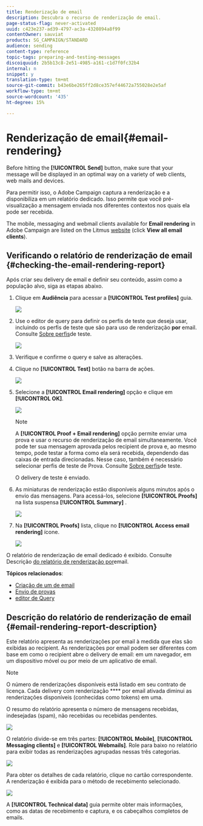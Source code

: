 ```yaml
---
title: Renderização de email
description: Descubra o recurso de renderização de email.
page-status-flag: never-activated
uuid: c423e237-ad39-4797-ac3a-4320894a8f99
contentOwner: sauviat
products: SG_CAMPAIGN/STANDARD
audience: sending
content-type: reference
topic-tags: preparing-and-testing-messages
discoiquuid: 2b5b13c8-2e51-4985-a161-c1d7f0fc32b4
internal: n
snippet: y
translation-type: tm+mt
source-git-commit: b43e6be265ff2d8ce357ef44672a755028e2e5af
workflow-type: tm+mt
source-wordcount: '435'
ht-degree: 15%

---
```



# Renderização de email{#email-rendering}

Before hitting the **[!UICONTROL Send]** button, make sure that your message will be displayed in an optimal way on a variety of web clients, web mails and devices.

Para permitir isso, o Adobe Campaign captura a renderização e a disponibiliza em um relatório dedicado. Isso permite que você pré-visualização a mensagem enviada nos diferentes contextos nos quais ela pode ser recebida.

The mobile, messaging and webmail clients available for **Email rendering** in Adobe Campaign are listed on the Litmus [website](https://litmus.com/email-testing) (click **View all email clients**).

## Verificando o relatório de renderização de email {#checking-the-email-rendering-report}

Após criar seu delivery de email e definir seu conteúdo, assim como a população alvo, siga as etapas abaixo.

1. Clique em **Audiência** para acessar a **[!UICONTROL Test profiles]** guia.

   ![](assets/email_rendering_05.png)

1. Use o editor de query para definir os perfis de teste que deseja usar, incluindo os perfis de teste que são para uso de renderização **por** email. Consulte [Sobre perfis](../../audiences/using/managing-test-profiles.md)de teste.

   ![](assets/email_rendering_06.png)

1. Verifique e confirme o query e salve as alterações.
1. Clique no **[!UICONTROL Test]** botão na barra de ações.

   ![](assets/email_rendering_07.png)

1. Selecione a **[!UICONTROL Email rendering]** opção e clique em **[!UICONTROL OK]**.

   ![](assets/email_rendering_08.png)

   >[!NOTE]
   >
   >A **[!UICONTROL Proof + Email rendering]** opção permite enviar uma prova e usar o recurso de renderização de email simultaneamente. Você pode ter sua mensagem aprovada pelos recipient de prova e, ao mesmo tempo, pode testar a forma como ela será recebida, dependendo das caixas de entrada direcionadas. Nesse caso, também é necessário selecionar perfis de teste de Prova. Consulte [Sobre perfis](../../audiences/using/managing-test-profiles.md)de teste.

   O delivery de teste é enviado.

1. As miniaturas de renderização estão disponíveis alguns minutos após o envio das mensagens. Para acessá-los, selecione **[!UICONTROL Proofs]** na lista suspensa **[!UICONTROL Summary]** .

   ![](assets/email_rendering_03.png)

1. Na **[!UICONTROL Proofs]** lista, clique no **[!UICONTROL Access email rendering]** ícone.

   ![](assets/email_rendering_04.png)

O relatório de renderização de email dedicado é exibido. Consulte Descrição [do relatório de renderização por](#email-rendering-report-description)email.

**Tópicos relacionados**:

* [Criação de um de email](../../channels/using/creating-an-email.md)
* [Envio de provas](../../sending/using/sending-proofs.md)
* [editor de Query](../../automating/using/editing-queries.md#about-query-editor)

## Descrição do relatório de renderização de email {#email-rendering-report-description}

Este relatório apresenta as renderizações por email à medida que elas são exibidas ao recipient. As renderizações por email podem ser diferentes com base em como o recipient abre o delivery de email: em um navegador, em um dispositivo móvel ou por meio de um aplicativo de email.

>[!NOTE]
>
>O número de renderizações disponíveis está listado em seu contrato de licença. Cada delivery com renderização **** por email ativada diminui as renderizações disponíveis (conhecidas como tokens) em uma.

O resumo do relatório apresenta o número de mensagens recebidas, indesejadas (spam), não recebidas ou recebidas pendentes.

![](assets/inbox_rendering_report.png)

O relatório divide-se em três partes: **[!UICONTROL Mobile]**, **[!UICONTROL Messaging clients]** e **[!UICONTROL Webmails]**. Role para baixo no relatório para exibir todas as renderizações agrupadas nessas três categorias.

![](assets/inbox_rendering_report_3.png)

Para obter os detalhes de cada relatório, clique no cartão correspondente. A renderização é exibida para o método de recebimento selecionado.

![](assets/inbox_rendering_report_2.png)

A **[!UICONTROL Technical data]** guia permite obter mais informações, como as datas de recebimento e captura, e os cabeçalhos completos de emails.
